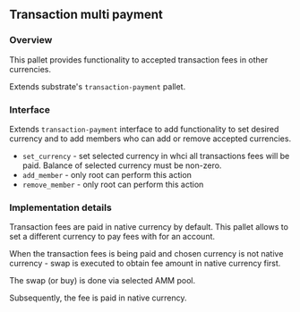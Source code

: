 
## Transaction multi payment

### Overview

This pallet provides functionality to accepted transaction fees in other currencies.

Extends substrate's `transaction-payment` pallet.

### Interface
Extends `transaction-payment` interface to add functionality to set desired currency and to add members who can add or remove accepted currencies.

- `set_currency` - set selected currency in whci all transactions fees will be paid. Balance of selected currency must be non-zero.
- `add_member` - only root can perform this action
- `remove_member` - only root can perform this action

### Implementation details

Transaction fees are paid in native currency by default. This pallet allows to set a different currency to pay fees with for an account. 

When the transaction fees is being paid and chosen currency is not native currency - swap is executed to obtain fee amount in native currency first.

The swap (or buy) is done via selected AMM pool.

Subsequently, the fee is paid in native currency.


